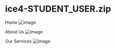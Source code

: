 # ice4-STUDENT_USER.zip

Home 
![image](https://github.com/user-attachments/assets/dc471f29-3e32-4a80-875a-164112305054)

About Us 
![image](https://github.com/user-attachments/assets/6128cfae-1115-4375-b1cf-4d9c0226d3b6)

Our Services
![image](https://github.com/user-attachments/assets/f443936d-6e77-485c-8007-5791f087b6f3)


